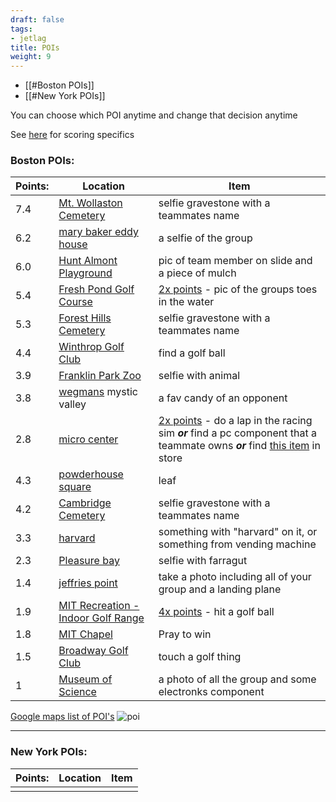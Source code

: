 ```yaml
---
draft: false
tags:
- jetlag
title: POIs
weight: 9
---
```


- [[#Boston POIs]] 
- [[#New York POIs]]

You can choose which POI anytime and change that decision anytime

See [here](https://shadybraden.com/jetlag/rules/#points) for scoring specifics

### Boston POIs:

| Points: | Location                                                                        | Item                                                                                                                                                                                                                                                         |
| ------- | ------------------------------------------------------------------------------- | ------------------------------------------------------------------------------------------------------------------------------------------------------------------------------------------------------------------------------------------------------------ |
| 7.4     | [Mt. Wollaston Cemetery](https://maps.app.goo.gl/zzcQ2PRDPrZyEBfG7)             | selfie gravestone with a teammates name                                                                                                                                                                                                                      |
| 6.2     | [mary baker eddy house](https://maps.app.goo.gl/RCqgmFPKHE1fTCkJ9)              | a selfie of the group                                                                                                                                                                                                                                        |
| 6.0     | [Hunt Almont Playground](https://maps.app.goo.gl/bnYiTWrNYrtHT7z9A)             | pic of team member on slide and a piece of mulch                                                                                                                                                                                                             |
| 5.4     | [Fresh Pond Golf Course](https://maps.app.goo.gl/ggi13pWYRRArmUp77)             | <ins>2x points</ins> - pic of the groups toes in the water                                                                                                                                                                                                   |
| 5.3     | [Forest Hills Cemetery](https://maps.app.goo.gl/3ZACJo6TBobBVSaP9)              | selfie gravestone with a teammates name                                                                                                                                                                                                                      |
| 4.4     | [Winthrop Golf Club](https://maps.app.goo.gl/6ZdVttMK53D9QBvZ7)                 | find a golf ball                                                                                                                                                                                                                                             |
| 3.9     | [Franklin Park Zoo](https://maps.app.goo.gl/eemzqR5P2NytnHCb8)                  | selfie with animal                                                                                                                                                                                                                                           |
| 3.8     | [wegmans](https://maps.app.goo.gl/tq4sghYWBNHQuyKs7) mystic valley              | a fav candy of an opponent                                                                                                                                                                                                                                   |
| 2.8     | [micro center](https://maps.app.goo.gl/UA4EzmL8re9d55tc8)                       | <ins>2x points</ins> - do a lap in the racing sim ***or*** find a pc component that a teammate owns ***or*** find [this item](https://www.microcenter.com/product/512138/inland-175mm-pla-3d-printer-filament-1kg-(22-lbs)-cardboard-spool-natural) in store |
| 4.3     | [powderhouse square](https://maps.app.goo.gl/KQr3LZaHTir7XQNJ9)                 | leaf                                                                                                                                                                                                                                                         |
| 4.2     | [Cambridge Cemetery](https://maps.app.goo.gl/A262GLFN836MEBNs9)                 | selfie gravestone with a teammates name                                                                                                                                                                                                                      |
| 3.3     | [harvard](https://maps.app.goo.gl/8LxE46Y5QnCJfWcEA)                            | something with "harvard" on it, or something from vending machine                                                                                                                                                                                            |
| 2.3     | [Pleasure bay](https://maps.app.goo.gl/Xv8E57Jg7zPgCJdR7)                       | selfie with farragut                                                                                                                                                                                                                                         |
| 1.4     | [jeffries point](https://maps.app.goo.gl/hbcr1PjPUWPZgqo87)                     | take a photo including all of your group and a landing plane                                                                                                                                                                                                 |
| 1.9     | [MIT Recreation - Indoor Golf Range](https://maps.app.goo.gl/1kvhRw8am9sg3VPK8) | <ins>4x points</ins> - hit a golf ball                                                                                                                                                                                                                       |
| 1.8     | [MIT Chapel](https://maps.app.goo.gl/N34zyaJUvysbxsjb7)                         | Pray to win                                                                                                                                                                                                                                                  |
| 1.5     | [Broadway Golf Club](https://maps.app.goo.gl/G3dbo2wboAfzUKfz5)                 | touch a golf thing                                                                                                                                                                                                                                           |
| 1       | [Museum of Science](https://maps.app.goo.gl/2vBdHneC9ZGcHPwv9)                  | a photo of all the group and some electronks component                                                                                                                                                                                                       |


[Google maps list of POI's](https://maps.app.goo.gl/Qb7NLmim2nmnsR4L8)
![poi](/poi.png "POI's")

---

### New York POIs:

| Points: | Location | Item |
| ------- | -------- | ---- |
|         |          |      |
